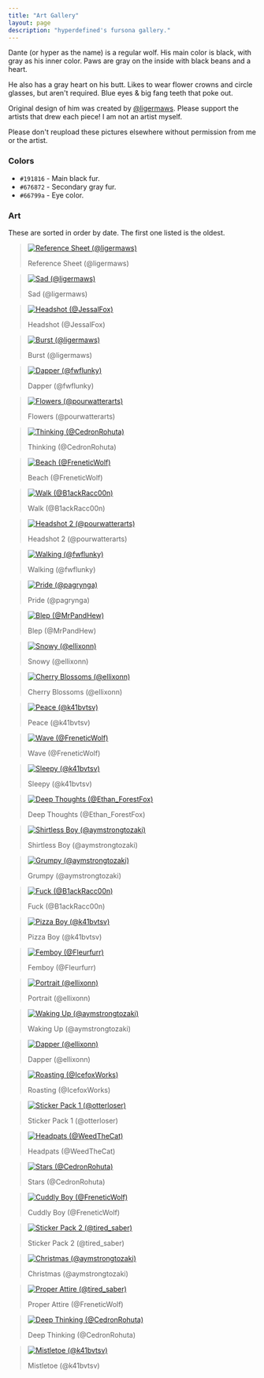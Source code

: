 ```yaml
---
title: "Art Gallery"
layout: page
description: "hyperdefined's fursona gallery."
---
```

<p>Dante (or hyper as the name) is a regular wolf. His main color is black, with gray as his inner color. Paws are gray on the inside with black beans and a heart.</p>
<p>He also has a gray heart on his butt. Likes to wear flower crowns and circle glasses, but aren't required. Blue eyes & big fang teeth that poke out.</p>
<p>Original design of him was created by <a href="https://twitter.com/ligermaws">@ligermaws</a>. Please support the artists that drew each piece! I am not an artist myself.</p>
<p>Please don't reupload these pictures elsewhere without permission from me or the artist.</p>
<h3>Colors</h3>
<ul>
    <li>
        <code>#191816</code> - Main black fur.
    </li>
    <li>
        <code>#676872</code> - Secondary gray fur.
    </li>
    <li>
        <code>#66799a</code> - Eye color.
    </li>
</ul>
<h3>Art</h3>
<p>These are sorted in order by date. The first one listed is the oldest.</p>
<div class="art-blocks">
<blockquote class="art-block">
    <a href="https://hyper.lol/art/ref.png" class="thumbnail">
        <span class="frame deferred">
            <img src="https://hyper.lol/art/ref.png" alt="Reference Sheet (@ligermaws)" />
        </span>
    </a>
    <p>Reference Sheet (@ligermaws)</p>
</blockquote>
<blockquote class="art-block">
    <a href="https://hyper.lol/art/sad.png" class="thumbnail">
        <span class="frame deferred">
            <img src="https://hyper.lol/art/sad.png" alt="Sad (@ligermaws)" />
        </span>
    </a>
    <p>Sad (@ligermaws)</p>
</blockquote>
<blockquote class="art-block">
    <a href="https://hyper.lol/art/headshot.png" class="thumbnail">
        <span class="frame deferred">
            <img src="https://hyper.lol/art/headshot.png" alt="Headshot (@JessalFox)" />
        </span>
    </a>
    <p>Headshot (@JessalFox)</p>
</blockquote>
<blockquote class="art-block">
    <a href="https://hyper.lol/art/burst.png" class="thumbnail">
        <span class="frame deferred">
            <img src="https://hyper.lol/art/burst.png" alt="Burst (@ligermaws)" />
        </span>
    </a>
    <p>Burst (@ligermaws)</p>
</blockquote>
<blockquote class="art-block">
    <a href="https://hyper.lol/art/dapper.png" class="thumbnail">
        <span class="frame deferred">
            <img src="https://hyper.lol/art/dapper.png" alt="Dapper (@fwflunky)" />
        </span>
    </a>
    <p>Dapper (@fwflunky)</p>
</blockquote>
<blockquote class="art-block">
    <a href="https://hyper.lol/art/flowers.png" class="thumbnail">
        <span class="frame deferred">
            <img src="https://hyper.lol/art/flowers.png" alt="Flowers (@pourwatterarts)" />
        </span>
    </a>
    <p>Flowers (@pourwatterarts)</p>
</blockquote>
<blockquote class="art-block">
    <a href="https://hyper.lol/art/thinking.png" class="thumbnail">
        <span class="frame deferred">
            <img src="https://hyper.lol/art/thinking.png" alt="Thinking (@CedronRohuta)" />
        </span>
    </a>
    <p>Thinking (@CedronRohuta)</p>
</blockquote>
<blockquote class="art-block">
    <a href="https://hyper.lol/art/beach.jpg" class="thumbnail">
        <span class="frame deferred">
            <img src="https://hyper.lol/art/beach.jpg" alt="Beach (@FreneticWolf)" />
        </span>
    </a>
    <p>Beach (@FreneticWolf)</p>
</blockquote>
<blockquote class="art-block">
    <a href="https://hyper.lol/art/walk.png" class="thumbnail">
        <span class="frame deferred">
            <img src="https://hyper.lol/art/walk.png" alt="Walk (@B1ackRacc00n)" />
        </span>
    </a>
    <p>Walk (@B1ackRacc00n)</p>
</blockquote>
<blockquote class="art-block">
    <a href="https://hyper.lol/art/headshot-2.png" class="thumbnail">
        <span class="frame deferred">
            <img src="https://hyper.lol/art/headshot-2.png" alt="Headshot 2 (@pourwatterarts)" />
        </span>
    </a>
    <p>Headshot 2 (@pourwatterarts)</p>
</blockquote>
<blockquote class="art-block">
    <a href="https://hyper.lol/art/walking.png" class="thumbnail">
        <span class="frame deferred">
            <img src="https://hyper.lol/art/walking.png" alt="Walking (@fwflunky)" />
        </span>
    </a>
    <p>Walking (@fwflunky)</p>
</blockquote>
<blockquote class="art-block">
    <a href="https://hyper.lol/art/pride.png" class="thumbnail">
        <span class="frame deferred">
            <img src="https://hyper.lol/art/pride.png" alt="Pride (@pagrynga)" />
        </span>
    </a>
    <p>Pride (@pagrynga)</p>
</blockquote>
<blockquote class="art-block">
    <a href="https://hyper.lol/art/blep.jpg" class="thumbnail">
        <span class="frame deferred">
            <img src="https://hyper.lol/art/blep.jpg" alt="Blep (@MrPandHew)" />
        </span>
    </a>
    <p>Blep (@MrPandHew)</p>
</blockquote>
<blockquote class="art-block">
    <a href="https://hyper.lol/art/snowy.png" class="thumbnail">
        <span class="frame deferred">
            <img src="https://hyper.lol/art/snowy.png" alt="Snowy (@ellixonn)" />
        </span>
    </a>
    <p>Snowy (@ellixonn)</p>
</blockquote>
<blockquote class="art-block">
    <a href="https://hyper.lol/art/cherry-blossoms.png" class="thumbnail">
        <span class="frame deferred">
            <img src="https://hyper.lol/art/cherry-blossoms.png" alt="Cherry Blossoms (@ellixonn)" />
        </span>
    </a>
    <p>Cherry Blossoms (@ellixonn)</p>
</blockquote>
<blockquote class="art-block">
    <a href="https://hyper.lol/art/peace.png" class="thumbnail">
        <span class="frame deferred">
            <img src="https://hyper.lol/art/peace.png" alt="Peace (@k41bvtsv)" />
        </span>
    </a>
    <p>Peace (@k41bvtsv)</p>
</blockquote>
<blockquote class="art-block">
    <a href="https://hyper.lol/art/wave.jpg" class="thumbnail">
        <span class="frame deferred">
            <img src="https://hyper.lol/art/wave.jpg" alt="Wave (@FreneticWolf)" />
        </span>
    </a>
    <p>Wave (@FreneticWolf)</p>
</blockquote>
<blockquote class="art-block">
    <a href="https://hyper.lol/art/sleepy.png" class="thumbnail">
        <span class="frame deferred">
            <img src="https://hyper.lol/art/sleepy.png" alt="Sleepy (@k41bvtsv)" />
        </span>
    </a>
    <p>Sleepy (@k41bvtsv)</p>
</blockquote>
<blockquote class="art-block">
    <a href="https://hyper.lol/art/deep-thoughts.png" class="thumbnail">
        <span class="frame deferred">
            <img src="https://hyper.lol/art/deep-thoughts.png" alt="Deep Thoughts (@Ethan_ForestFox)" />
        </span>
    </a>
    <p>Deep Thoughts (@Ethan_ForestFox)</p>
</blockquote>
<blockquote class="art-block">
    <a href="https://hyper.lol/art/shirtless-boy.jpg" class="thumbnail">
        <span class="frame deferred">
            <img src="https://hyper.lol/art/shirtless-boy.jpg" alt="Shirtless Boy (@aymstrongtozaki)" />
        </span>
    </a>
    <p>Shirtless Boy (@aymstrongtozaki)</p>
</blockquote>
<blockquote class="art-block">
    <a href="https://hyper.lol/art/grumpy.jpg" class="thumbnail">
        <span class="frame deferred">
            <img src="https://hyper.lol/art/grumpy.jpg" alt="Grumpy (@aymstrongtozaki)" />
        </span>
    </a>
    <p>Grumpy (@aymstrongtozaki)</p>
</blockquote>
<blockquote class="art-block">
    <a href="https://hyper.lol/art/fuck.jpg" class="thumbnail">
        <span class="frame deferred">
            <img src="https://hyper.lol/art/fuck.jpg" alt="Fuck (@B1ackRacc00n)" />
        </span>
    </a>
    <p>Fuck (@B1ackRacc00n)</p>
</blockquote>
<blockquote class="art-block">
    <a href="https://hyper.lol/art/pizza.jpg" class="thumbnail">
        <span class="frame deferred">
            <img src="https://hyper.lol/art/pizza.jpg" alt="Pizza Boy (@k41bvtsv)" />
        </span>
    </a>
    <p>Pizza Boy (@k41bvtsv)</p>
</blockquote>
<blockquote class="art-block">
    <a href="https://hyper.lol/art/femboy.png" class="thumbnail">
        <span class="frame deferred">
            <img src="https://hyper.lol/art/femboy.png" alt="Femboy (@Fleurfurr)" />
        </span>
    </a>
    <p>Femboy (@Fleurfurr)</p>
</blockquote>
<blockquote class="art-block">
    <a href="https://hyper.lol/art/portrait.png" class="thumbnail">
        <span class="frame deferred">
            <img src="https://hyper.lol/art/portrait.png" alt="Portrait (@ellixonn)" />
        </span>
    </a>
    <p>Portrait (@ellixonn)</p>
</blockquote>
<blockquote class="art-block">
    <a href="https://hyper.lol/art/waking-up.jpg" class="thumbnail">
        <span class="frame deferred">
            <img src="https://hyper.lol/art/waking-up.jpg" alt="Waking Up (@aymstrongtozaki)" />
        </span>
    </a>
    <p>Waking Up (@aymstrongtozaki)</p>
</blockquote>
<blockquote class="art-block">
    <a href="https://hyper.lol/art/dapper.jpg" class="thumbnail">
        <span class="frame deferred">
            <img src="https://hyper.lol/art/dapper.jpg" alt="Dapper (@ellixonn)" />
        </span>
    </a>
    <p>Dapper (@ellixonn)</p>
</blockquote>
<blockquote class="art-block">
    <a href="https://hyper.lol/art/roasting.png" class="thumbnail">
        <span class="frame deferred">
            <img src="https://hyper.lol/art/roasting.png" alt="Roasting (@IcefoxWorks)" />
        </span>
    </a>
    <p>Roasting (@IcefoxWorks)</p>
</blockquote>
<blockquote class="art-block">
    <a href="https://hyper.lol/art/stickers1.png" class="thumbnail">
        <span class="frame deferred">
            <img src="https://hyper.lol/art/stickers1.png" alt="Sticker Pack 1 (@otterloser)" />
        </span>
    </a>
    <p>Sticker Pack 1 (@otterloser)</p>
</blockquote>
<blockquote class="art-block">
    <a href="https://hyper.lol/art/headpats.jpg" class="thumbnail">
        <span class="frame deferred">
            <img src="https://hyper.lol/art/headpats.jpg" alt="Headpats (@WeedTheCat)" />
        </span>
    </a>
    <p>Headpats (@WeedTheCat)</p>
</blockquote>
<blockquote class="art-block">
    <a href="https://hyper.lol/art/stars.png" class="thumbnail">
        <span class="frame deferred">
            <img src="https://hyper.lol/art/stars.png" alt="Stars (@CedronRohuta)" />
        </span>
    </a>
    <p>Stars (@CedronRohuta)</p>
</blockquote>
<blockquote class="art-block">
    <a href="https://hyper.lol/art/cuddly.jpg" class="thumbnail">
        <span class="frame deferred">
            <img src="https://hyper.lol/art/cuddly.jpg" alt="Cuddly Boy (@FreneticWolf)" />
        </span>
    </a>
    <p>Cuddly Boy (@FreneticWolf)</p>
</blockquote>
<blockquote class="art-block">
    <a href="https://hyper.lol/art/stickers2.png" class="thumbnail">
        <span class="frame deferred">
            <img src="https://hyper.lol/art/stickers2.png" alt="Sticker Pack 2 (@tired_saber)" />
        </span>
    </a>
    <p>Sticker Pack 2 (@tired_saber)</p>
</blockquote>
<blockquote class="art-block">
    <a href="https://hyper.lol/art/christmas.jpg" class="thumbnail">
        <span class="frame deferred">
            <img src="https://hyper.lol/art/christmas.jpg" alt="Christmas (@aymstrongtozaki)" />
        </span>
    </a>
    <p>Christmas (@aymstrongtozaki)</p>
</blockquote>
<blockquote class="art-block">
    <a href="https://hyper.lol/art/proper-attire.jpg" class="thumbnail">
        <span class="frame deferred">
            <img src="https://hyper.lol/art/proper-attire.jpg" alt="Proper Attire (@tired_saber)" />
        </span>
    </a>
    <p>Proper Attire (@FreneticWolf)</p>
</blockquote>
<blockquote class="art-block">
    <a href="https://hyper.lol/art/deep-thinking.png" class="thumbnail">
        <span class="frame deferred">
            <img src="https://hyper.lol/art/deep-thinking.png" alt="Deep Thinking (@CedronRohuta)" />
        </span>
    </a>
    <p>Deep Thinking (@CedronRohuta)</p>
</blockquote>
<blockquote class="art-block">
    <a href="https://hyper.lol/art/mistletoe.jpg" class="thumbnail">
        <span class="frame deferred">
            <img src="https://hyper.lol/art/mistletoe.jpg" alt="Mistletoe (@k41bvtsv)" />
        </span>
    </a>
    <p>Mistletoe (@k41bvtsv)</p>
</blockquote>
</div>